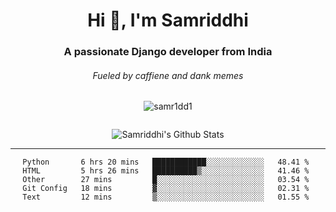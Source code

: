 <div align="center">
    <h1>Hi 👋, I'm Samriddhi</h1>
    <h3>A passionate Django developer from India</h3>
    <h6>Fueled by caffiene and dank memes</h6>
    <p> <img src="https://komarev.com/ghpvc/?username=samr1dd1&label=Profile%20views&color=0e75b6&style=flat" alt="samr1dd1" /> </p>
    <p> <a href="https://twitter.com/" target="blank"><img src="https://img.shields.io/twitter/follow/?logo=twitter&style=for-the-badge" alt="" /></a></p>
        <img align="center" src="https://github-readme-stats.vercel.app/api?username=samr1ddh1&&show_icons=true&title_color=161e2e&icon_color=31c48d&text_color=4b5563&bg_color=f4f5f7" alt="Samriddhi's Github Stats">
<div>
<hr>
  
<!--START_SECTION:waka-->
```text
Python       6 hrs 20 mins   ████████████░░░░░░░░░░░░░   48.41 % 
HTML         5 hrs 26 mins   ██████████▒░░░░░░░░░░░░░░   41.46 % 
Other        27 mins         █░░░░░░░░░░░░░░░░░░░░░░░░   03.54 % 
Git Config   18 mins         ▓░░░░░░░░░░░░░░░░░░░░░░░░   02.31 % 
Text         12 mins         ▒░░░░░░░░░░░░░░░░░░░░░░░░   01.55 % 
```
<!--END_SECTION:waka-->





